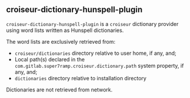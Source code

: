 <!--
SPDX-FileCopyrightText: 2023 Antoine Belvire
SPDX-License-Identifier: GPL-3.0-or-later
-->

## croiseur-dictionary-hunspell-plugin

`croiseur-dictionary-hunspell-plugin` is a `croiseur` dictionary provider using word lists
written as Hunspell dictionaries.

The word lists are exclusively retrieved from:

- `croiseur/dictionaries` directory relative to user home, if any, and;
- Local path(s) declared in the `com.gitlab.super7ramp.croiseur.dictionary.path` system property,
  if any, and;
- `dictionaries` directory relative to installation directory

Dictionaries are not retrieved from network.
